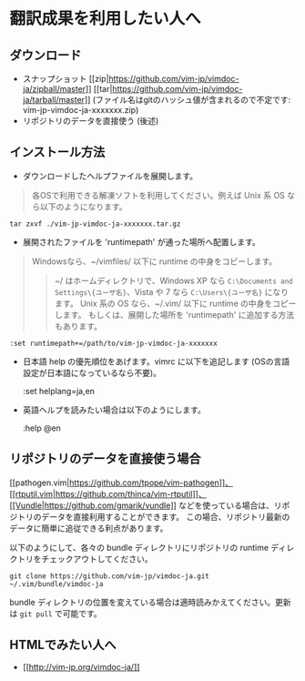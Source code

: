 翻訳成果を利用したい人へ
========================

ダウンロード
------------

  * スナップショット [[zip|https://github.com/vim-jp/vimdoc-ja/zipball/master]] [[tar|https://github.com/vim-jp/vimdoc-ja/tarball/master]] (ファイル名はgitのハッシュ値が含まれるので不定です: vim-jp-vimdoc-ja-xxxxxxx.zip)
  * リポジトリのデータを直接使う (後述)

インストール方法
----------------

- ダウンロードしたヘルプファイルを展開します。

> 各OSで利用できる解凍ソフトを利用してください。例えば Unix 系 OS なら以下のようになります。

    tar zxvf ./vim-jp-vimdoc-ja-xxxxxxx.tar.gz

- 展開されたファイルを 'runtimepath' が通った場所へ配置します。

> Windowsなら、~/vimfiles/ 以下に runtime の中身をコピーします。
>> ~/ はホームディレクトリで、Windows XP なら `C:\Documents and Settings\{ユーザ名}`、Vista や 7 なら `C:\Users\{ユーザ名}` になります。
>Unix 系の OS なら、~/.vim/ 以下に runtime の中身をコピーします。
>もしくは、展開した場所を 'runtimepath' に追加する方法もあります。

    :set runtimepath+=/path/to/vim-jp-vimdoc-ja-xxxxxxx

- 日本語 help の優先順位をあげます。vimrc に以下を追記します (OSの言語設定が日本語になっているなら不要)。

    :set helplang=ja,en

- 英語ヘルプを読みたい場合は以下のようにします。

    :help @en


リポジトリのデータを直接使う場合
--------------------------------

[[pathogen.vim|https://github.com/tpope/vim-pathogen]]、[[rtputil.vim|https://github.com/thinca/vim-rtputil]]、[[Vundle|https://github.com/gmarik/vundle]] などを使っている場合は、リポジトリのデータを直接利用することができます。
この場合、リポジトリ最新のデータに簡単に追従できる利点があります。

以下のようにして、各々の bundle ディレクトリにリポジトリの runtime ディレクトリをチェックアウトしてください。

    git clone https://github.com/vim-jp/vimdoc-ja.git ~/.vim/bundle/vimdoc-ja

bundle ディレクトリの位置を変えている場合は適時読みかえてください。更新は `git pull` で可能です。

HTMLでみたい人へ
----------------

  * [[http://vim-jp.org/vimdoc-ja/]]
